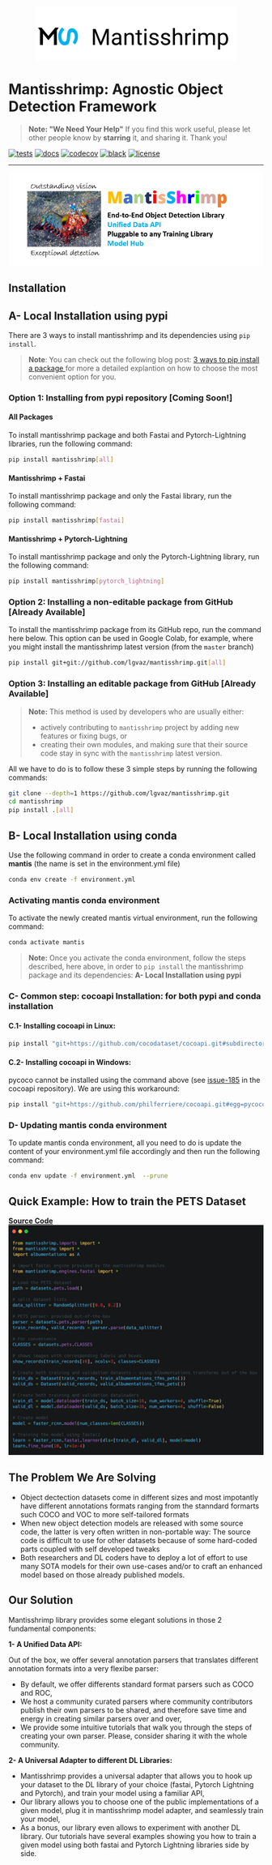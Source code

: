
<img src="images/row_logo.svg" alt="logo" width="400px" style="display: block; margin-left: auto; margin-right: auto"/>

# Mantisshrimp: Agnostic Object Detection Framework

>**Note: "We Need Your Help"**
    If you find this work useful, please let other people know by **starring** it,
    and sharing it. 
    Thank you!


[![tests](https://github.com/lgvaz/mantisshrimp/workflows/tests/badge.svg?event=push)](https://github.com/lgvaz/mantisshrimp/actions?query=workflow%3Atests)
[![docs](https://github.com/lgvaz/mantisshrimp/workflows/docs/badge.svg)](https://lgvaz.github.io/mantisshrimp/index.html)
[![codecov](https://codecov.io/gh/lgvaz/mantisshrimp/branch/master/graph/badge.svg)](https://codecov.io/gh/lgvaz/mantisshrimp)
[![black](https://img.shields.io/badge/code%20style-black-000000.svg)](https://github.com/psf/black)
[![license](https://img.shields.io/badge/License-Apache%202.0-blue.svg)](https://github.com/lgvaz/mantisshrimp/blob/master/LICENSE)

* * * * *

![image](images/mantisshrimp-logo.png)

<!-- Not included in docs - start -->
## Installation


## A- Local Installation using pypi

There are 3 ways to install mantisshrimp and its dependencies using `pip install`. 

> **Note**: You can check out the following blog post: [3 ways to pip install a package ](https://ai-fast-track.github.io/blog/python/2020/03/17/how-to-pip-install-package.html) for more a detailed explantion on how to choose the most convenient option 
for you. 


### Option 1: Installing from pypi repository **[Coming Soon!]**
 
#### All Packages
To install mantisshrimp package and both Fastai and Pytorch-Lightning libraries, run the following command:

```bash
pip install mantisshrimp[all]
```

#### Mantisshrimp + Fastai
To install mantisshrimp package and only the Fastai library, run the following command:

```bash
pip install mantisshrimp[fastai]
```

#### Mantisshrimp + Pytorch-Lightning
To install mantisshrimp package and only the Pytorch-Lightning library, run the following command:

```bash
pip install mantisshrimp[pytorch_lightning]
```

### Option 2: Installing a non-editable package from GitHub **[Already Available]**

To install the mantisshrimp package from its GitHub repo, run the command here below. This option can be used in Google Colab,
for example, where you might install the mantisshrimp latest version (from the `master` branch)

```bash
pip install git+git://github.com/lgvaz/mantisshrimp.git[all]
```

### Option 3: Installing an editable package from GitHub **[Already Available]**
> **Note:** This method is used by developers who are usually either:
>
> - actively contributing to `mantisshrimp` project by adding new features or fixing bugs, or 
> - creating their own modules, and making sure that their source code stay in sync with the `mantisshrimp` latest version.

All we have to do is to follow these 3 simple steps by running the following commands:

```bash
git clone --depth=1 https://github.com/lgvaz/mantisshrimp.git
cd mantisshrimp
pip install .[all]
```


## B- Local Installation using conda

Use the following command in order to create a conda environment called
**mantis** (the name is set in the environment.yml file)

```bash
conda env create -f environment.yml
```

### Activating mantis conda environment

To activate the newly created mantis virtual environment, run the
following command:

```bash
conda activate mantis
```

> **Note:**
> Once you activate the conda environment, follow the steps described, here above, in order to `pip install` 
> the mantisshrimp package and its dependencies: **A- Local Installation using pypi** 




### C- Common step: cocoapi Installation: for both pypi and conda installation

#### C.1- Installing **cocoapi** in Linux:

```bash
pip install "git+https://github.com/cocodataset/cocoapi.git#subdirectory=PythonAPI"
```

#### C.2- Installing **cocoapi** in Windows:

pycoco cannot be installed using the command above (see
[issue-185](https://github.com/cocodataset/cocoapi/issues/185) in the
cocoapi repository). We are using this workaround:

```bash
pip install "git+https://github.com/philferriere/cocoapi.git#egg=pycocotools&subdirectory=PythonAPI"
```

### D- Updating mantis conda environment

To update mantis conda environment, all you need to do is update the
content of your environment.yml file accordingly and then run the
following command:

```bash
conda env update -f environment.yml  --prune
```
<!-- Not included in docs - end -->


## Quick Example: How to train the **PETS Dataset**
[**Source Code**](https://lgvaz.github.io/mantisshrimp/examples/training_using_fastai/)
![image](images/mantis-readme.png)



## The Problem We Are Solving

-   Object dectection datasets come in different sizes and most
    impotantly have different annotations formats ranging from the
    stanndard formarts such COCO and VOC to more self-tailored formats
-   When new object detection models are released with some source code,
    the latter is very often written in non-portable way: The source
    code is difficult to use for other datasets because of some
    hard-coded parts coupled with self developed tweaks
-   Both researchers and DL coders have to deploy a lot of effort to use
    many SOTA models for their own use-cases and/or to craft an enhanced
    model based on those already published models.

## Our Solution

Mantisshrimp library provides some elegant solutions in those 2
fundamental components:

**1- A Unified Data API:**

Out of the box, we offer several annotation parsers that translates
different annotation formats into a very flexibe parser:

-   By default, we offer differents standard format parsers such as COCO and ROC,
-   We host a community curated parsers where community contributors
    publish their own parsers to be shared, and therefore save time and
    energy in creating similar parsers over and over,
-   We provide some intuitive tutorials that walk you through the steps
    of creating your own parser. Please, consider sharing it with the
    whole community.

**2- A Universal Adapter to different DL Libraries:**

-   Mantisshrimp provides a universal adapter that allows you to hook up
    your dataset to the DL library of your choice (fastai, Pytorch
    Lightning and Pytorch), and train your model using a familiar API,
-   Our library allows you to choose one of the public implementations
    of a given model, plug it in mantisshrimp model adapter, and
    seamlessly train your model,
-   As a bonus, our library even allows to experiment with another DL
    library. Our tutorials have several examples showing you how to
    train a given model using both fastai and Pytorch Lightning
    libraries side by side.

